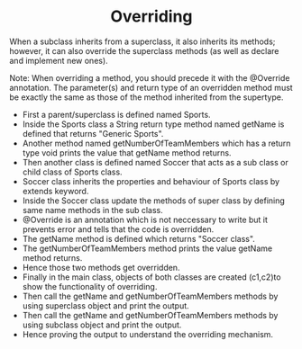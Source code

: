<h1 align="center">Overriding</h1>
When a subclass inherits from a superclass, it also inherits its methods; however, it can also override the superclass methods (as well as declare and implement new ones).

Note: When overriding a method, you should precede it with the @Override annotation. The parameter(s) and return type of an overridden method must be exactly the same as those of the method inherited from the supertype.

- First a parent/superclass is defined named Sports.
- Inside the Sports class a String return type method named getName is defined that returns "Generic Sports".
- Another method named getNumberOfTeamMembers which has a return type void prints the value that getName method returns.
- Then another class is defined named Soccer that acts as a sub class or child class of Sports class.
- Soccer class inherits the properties and behaviour of Sports class by extends keyword.
- Inside the Soccer class update the methods of super class by defining same name methods in the sub class.
- @Override is an annotation which is not neccessary to write but it prevents error and tells that the code is overridden.
- The getName method is defined which returns "Soccer class".
- The getNumberOfTeamMembers method prints the value getName method returns.
- Hence those two methods get overridden.
- Finally in the main class, objects of both classes are created (c1,c2)to show the functionality of overriding.
- Then call the getName and getNumberOfTeamMembers methods by using superclass object and print the output.
- Then call the getName and getNumberOfTeamMembers methods by using subclass object and print the output.
- Hence proving the output to understand the overriding mechanism.
